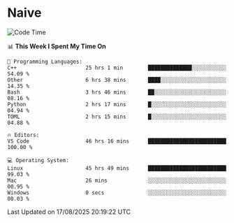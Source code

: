 # Naive
<!-- ## 日拱一卒，功不唐捐 -->
<!-- [![GitHub Streak](https://streak-stats.demolab.com/?user=XiaoXKKK)](https://git.io/streak-stats) -->
<!--START_SECTION:waka-->
![Code Time](http://img.shields.io/badge/Code%20Time-655%20hrs%2034%20mins-blue)

📊 **This Week I Spent My Time On** 

```text
💬 Programming Languages: 
C++                      25 hrs 1 min        ██████████████░░░░░░░░░░░   54.09 % 
Other                    6 hrs 38 mins       ████░░░░░░░░░░░░░░░░░░░░░   14.35 % 
Bash                     3 hrs 46 mins       ██░░░░░░░░░░░░░░░░░░░░░░░   08.16 % 
Python                   2 hrs 17 mins       █░░░░░░░░░░░░░░░░░░░░░░░░   04.94 % 
TOML                     2 hrs 15 mins       █░░░░░░░░░░░░░░░░░░░░░░░░   04.88 % 

🔥 Editors: 
VS Code                  46 hrs 16 mins      █████████████████████████   100.00 % 

💻 Operating System: 
Linux                    45 hrs 49 mins      █████████████████████████   99.03 % 
Mac                      26 mins             ░░░░░░░░░░░░░░░░░░░░░░░░░   00.95 % 
Windows                  0 secs              ░░░░░░░░░░░░░░░░░░░░░░░░░   00.03 % 
```


 Last Updated on 17/08/2025 20:19:22 UTC
<!--END_SECTION:waka-->

